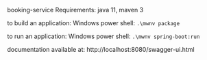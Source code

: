 booking-service
Requirements:
java 11, maven 3

to build an application:
Windows power shell: `.\mwnv package`

to run an application:
Windows power shell: `.\mwnv spring-boot:run`

documentation available at: 
http://localhost:8080/swagger-ui.html